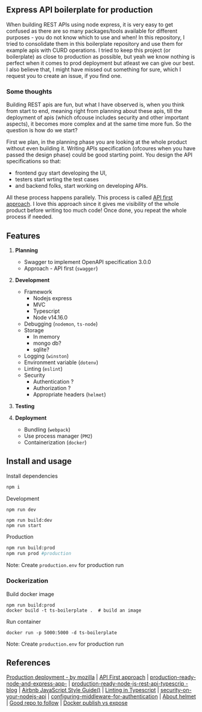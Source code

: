 ## Express API boilerplate for production

When building REST APIs using node express, it is very easy to get confused as there are so many packages/tools available for different purposes - you do not know which to use and when! In this repository, I tried to consolidate them in this boilerplate repository and use them for example apis with CURD operations. I tried to keep this project (or boilerplate) as close to production as possible, but yeah we know nothing is perfect when it comes to prod deployment but atleast we can give our best. I also believe that, I might have missed out something for sure, which I request you to create an issue, if you find one.

### Some thoughts

Building REST apis are fun, but what I have observed is, when you think from start to end, meaning right from planning about these apis, till the deployment of apis (which ofcouse includes security and other important aspects), it becomes more complex and at the same time more fun. So the question is how do we start?

First we plan, in the planning phase you are looking at the whole product without even building it. Writing APIs specification (ofcoures when you have passed the design phase) could be good starting point. You design the API specifications so that:

- frontend guy start developing the UI, 
- testers start wrting the test cases 
- and backend folks, start working on developing APIs. 

All these process happens parallely. This process is called [API first approach](https://developers.redhat.com/blog/2019/01/14/building-a-node-js-service-using-the-api-first-approach/). I love this approach since it gives me visibility of the whole product before writing too much code! Once done, you repeat the whole process if needed.

## Features

1. **Planning**

    - Swagger to implement OpenAPI specification 3.0.0
    - Approach - API first (`swagger`)

2. **Development**

    - Framework
        - Nodejs express
        - MVC
        - Typescript
        - Node v14.16.0
    - Debugging (`nodemon`, `ts-node`)
    - Storage
        - In memory
        - mongo db?
        - sqlite?
    - Logging (`winston`)    
    - Environment variable (`dotenv`)
    - Linting (`eslint`)
    - Security
        - Authentication ? 
        - Authorization ?
        - Appropriate headers (`helmet`)

3. **Testing**

4. **Deployment**

    - Bundling (`webpack`)
    - Use process manager  (`PM2`)
    - Containerization (`docker`)


## Install and usage

Install dependencies
```bash
npm i 
```

Development

```bash
npm run dev 
```

```
npm run build:dev
npm run start  
```

Production

```bash
npm run build:prod 
npm run prod #production
```
Note: Create `production.env` for production run

### Dockerization

Build docker image
```
npm run build:prod
docker build -t ts-boilerplate .  # build an image
```

Run container
```
docker run -p 5000:5000 -d ts-boilerplate
```
Note: Create `production.env` for production run

## References

[Production deployment - by mozilla](https://developer.mozilla.org/en-US/docs/Learn/Server-side/Express_Nodejs/deployment) | [API First approach](https://developers.redhat.com/blog/2019/01/14/building-a-node-js-service-using-the-api-first-approach/) | [production-ready-node-and-express-app-](https://www.freecodecamp.org/news/how-to-write-a-production-ready-node-and-express-app-f214f0b17d8c/)
| [production-ready-node-js-rest-api-typescrip - blog](https://medium.com/bb-tutorials-and-thoughts/how-to-write-production-ready-node-js-rest-api-typescript-version-94e993b368c0) | [Airbnb JavaScript Style Guide()](https://github.com/airbnb/javascript) | [Linting in Typescript](https://khalilstemmler.com/blogs/typescript/eslint-for-typescript/) | [security-on-your-nodejs-api](https://itnext.io/make-security-on-your-nodejs-api-the-priority-50da8dc71d68) | [configuring-middleware-for-authentication](https://thinkster.io/tutorials/node-json-api/configuring-middleware-for-authentication) | [About helmet](https://helmetjs.github.io/) | [Good repo to follow](https://github.com/microverseinc/project-nodejs-rest-api) | [Docker publish vs expose](https://www.whitesourcesoftware.com/free-developer-tools/blog/docker-expose-port/)
